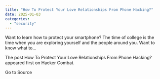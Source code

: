 ```yaml
---
title: "How To Protect Your Love Relationships From Phone Hacking?"
date: 2025-01-03
categories: 
  - "security"
---
```


Want to learn how to protect your smartphone? The time of college is the time when you are exploring yourself and the people around you. Want to know what to...

The post How To Protect Your Love Relationships From Phone Hacking? appeared first on Hacker Combat.

Go to Source
